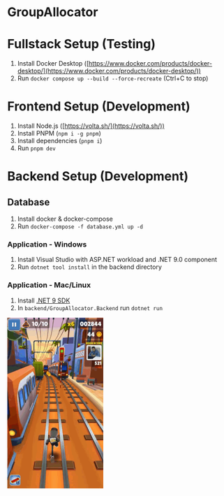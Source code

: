 # GroupAllocator

# Fullstack Setup (Testing)

1. Install Docker Desktop ([https://www.docker.com/products/docker-desktop/](https://www.docker.com/products/docker-desktop/))
2. Run `docker compose up --build --force-recreate` (Ctrl+C to stop)

# Frontend Setup (Development)

1. Install Node.js ([https://volta.sh/](https://volta.sh/))
2. Install PNPM (`npm i -g pnpm`)
3. Install dependencies (`pnpm i`)
4. Run `pnpm dev`

# Backend Setup (Development)

## Database

1. Install docker & docker-compose
1. Run `docker-compose -f database.yml up -d`

### Application - Windows

1. Install Visual Studio with ASP.NET workload and .NET 9.0 component
2. Run `dotnet tool install` in the backend directory

### Application - Mac/Linux

1. Install [.NET 9 SDK](https://dotnet.microsoft.com/en-us/download/dotnet/9.0)
1. In `backend/GroupAllocator.Backend` run `dotnet run`

![Cool GIF](readme-images/help.gif)